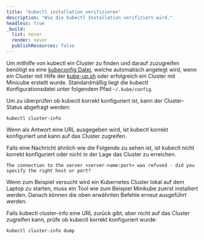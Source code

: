 ```yaml
---
title: "kubectl installation verifizieren"
description: "Wie die kubectl Installation verifiziert wird."
headless: true
_build:
  list: never
  render: never
  publishResources: false
---
```


Um mithilfe von kubectl ein Cluster zu finden und darauf zuzugreifen benötigt es eine
[kubeconfig Datei](/docs/concepts/configuration/organize-cluster-access-kubeconfig/),
welche automatisch angelegt wird, wenn ein Cluster mit Hilfe der
[kube-up.sh](https://github.com/kubernetes/kubernetes/blob/master/cluster/kube-up.sh)
oder erfolgreich ein Cluster mit Minicube erstellt wurde.
Standardmäßig liegt die kubectl Konfigurationsdatei unter folgendem Pfad `~/.kube/config`.

Um zu überprüfen ob kubectl korrekt konfiguriert ist, kann der Cluster-Status abgefragt werden:

```shell
kubectl cluster-info
```

Wenn als Antwort eine URL ausgegeben wird, ist kubectl korrekt konfiguriert und kann auf das Cluster zugreifen.

Falls eine Nachricht ähnlich wie die Folgende zu sehen ist, ist kubectl nicht korrekt konfiguriert oder nicht in der Lage das Cluster zu erreichen.

```
The connection to the server <server-name:port> was refused - did you specify the right host or port?
```

Wenn zum Beispiel versucht wird ein Kubernetes Cluster lokal auf dem Laptop zu starten, muss ein Tool wie zum Beispiel Minikube zuerst installiert werden. Danach können die oben erwähnten Befehle erneut ausgeführt werden.

Falls kubectl cluster-info eine URL zurück gibt, aber nicht auf das Cluster zugreifen kann, prüfe ob kubectl korrekt konfiguriert wurde:

```shell
kubectl cluster-info dump
```